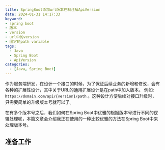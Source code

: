 ```yaml
---
title: SpringBoot添加url版本控制注解ApiVersion
date: 2024-01-31 14:17:33
keyword:
- spring boot
- 版本
- version
- url中的version
- 固定的path variable
tags:
  - Java
  - Spring Boot
  - ApiVersion
categories:
  - [Java, Spring Boot]
---
```


作为服务端研发，在设计一个接口的时候，为了保证后续业务的新增和修改，会有各种的扩展性设计，其中关于URL的通用扩展设计是在path中加入版本。
例如: `https://domain.com/api/{version}/path` 。这种设计方便后续对接口升级时，只需要简单的升级版本号就可以了。

在有多个版本号之后，我们如何在Spring Boot中优雅的根据版本号进行不同的逻辑处理呢，本篇文章会介绍我正在使用的一种比较优雅的方法在Spring Boot中来处理版本号。

<!--more-->

## 准备工作
